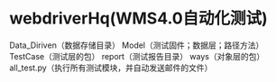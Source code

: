 # webdriverHq(WMS4.0自动化测试)

  Data_Diriven（数据存储目录）
  Model（测试固件；数据层；路径方法）
  TestCase（测试层的包）
  report（测试报告目录）
  ways（对象层的包）
  all_test.py（执行所有测试模块，并自动发送邮件的文件）
